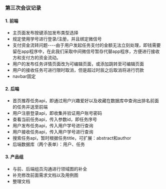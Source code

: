 ### 第三次会议记录

#### 1. 前端

- 主页面发布按键添加发布类型选择
- 规定使用学号进行登录/注册，并且绑定微信号
- 支付资金流转问题----由于用户发起任务支付的金额无法立刻处理，即钱需要留在app程序中，在此我们采取中间微信号暂存代替app程序，方便进行接收方和支付方的资金流动。
- 用户的发布任务详情页面改为可编辑页面，或添加跳转至可编辑页面
- 用户的接收任务可进行限时取消，但是超过时辰之后取消将进行罚款
- navbar固定

#### 2. 后端

- 首页推荐任务api，即通过用户兴趣爱好以及收藏在数据库中查询出排名前面的任务并送至前端
- 用户注册登录api，即收集并验证用户账号密码
- 查看当前任务api，传入参数id，即任务序号
- 用户发布任务api，传入用户学号进行查询
- 用户接收任务api，传入用户学号进行查询
- 搜索任务api，暂时根据任务title，可扩展：abstract和author
- 后端数据库（两个表单）：用户、任务

#### 3. 产品组

- 与前、后端组员沟通进行领域图的补全
- 补充修改前面需求文档以及用例图
- 整理文档